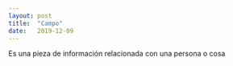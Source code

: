 ```yaml
---
layout: post
title:  "Campo"
date:   2019-12-09
---
```



Es una pieza de información relacionada con una persona o cosa